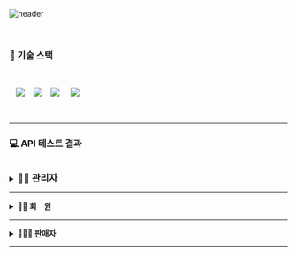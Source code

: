 ![header](https://capsule-render.vercel.app/api?type=Waving&color=F7BE81&height=250&section=header&text=👕LONUA👕&desc=All%20For%20Individual%20Customized%20Fashion&descSize=20&descAlign=50&descAlignY=70&fontSize=100&animation=fadeIn&fontColor=B404AE)


<br>

### 📌 기술 스택

<br>

&nbsp;&nbsp;&nbsp;<img src="https://img.shields.io/badge/Spring Boot-6DB33F?style=flat&logo=springBoot&logoColor=white&color=green"/></a></a>
&nbsp;&nbsp;&nbsp;<img src="https://img.shields.io/badge/Spring Security-6DB33F?style=flat&logo=springsecurity&logoColor=white&color=darkgreen"/></a></a>
&nbsp;&nbsp;&nbsp;<img src="https://img.shields.io/badge/Amazon AWS-232F3E?style=flat&logo=AmazonAWS&logoColor=black&color=orange"/></a></a>
&nbsp;&nbsp;&nbsp;&nbsp;<img src="https://img.shields.io/badge/Amazon S3-569A31?style=flat&logo=Amazon S3&logoColor=white&color=red"/></a></a>

<br>

---

### 💻 API 테스트 결과

<br>

<details><br>
<summary><b span style="font-size: larger;">🧑‍💻 관리자</b></summary>
    <div>
         <details>
         <summary><b>REQ-0001. 브랜드 등록</b></summary>
         <br>
         <p><b>➡ 관리자가 [ 브랜드명, 브랜드 소개, 브랜드 이미지, 브랜드 스타일, 사업자 주소, 전화번호, 사업자 등록번호, 은행 계좌 번호,<br>
&nbsp;&nbsp;&nbsp;　전화번호, 환불 주소, 환불 비용, 환불 택배사 ] 를 입력하여 브랜드를 등록한다.</b></p><br>
         <p><img src="https://github.com/beyond-sw-camp/be02-2nd-developer_passion-fashion/assets/148875644/2cf3060d-106d-4c19-94ab-62586f6f164a"/></p>
         </details><br>
	 <details>
         <summary><b>REQ-0002. 브랜드 정보 수정</b></summary>
                  <br>
         <p><b>➡ 관리자가 브랜드에서 요청 시, 요청한 내용으로 브랜드 정보를 수정한다.</b></p><br>
         <p><img src="https://github.com/beyond-sw-camp/be02-2nd-developer_passion-fashion/assets/148875644/8c9bba8e-b0cc-4e2d-8839-a7f2854f7dc6"/></p>
         </details><br>
	 <details>
         <summary><b>REQ-0003. 브랜드 목록 조회</b></summary>
                  <br>
         <p><b>➡ 관리자가 등록된 브랜드의 목록을 조회한다.</b></p><br>
         <p><img src="https://github.com/beyond-sw-camp/be02-2nd-developer_passion-fashion/assets/148875644/f3f889f4-9400-4271-85b8-cfc6beddc9e0"/></p>
         </details><br>
	 <details>
         <summary><b>REQ-0004. 특정 브랜드 조회</b></summary>
                  <br>
         <p><b>➡ 관리자가 브랜드 IDX를 통해 특정 브랜드의 정보를 조회한다.</b></p><br>
         <p><img src="https://github.com/beyond-sw-camp/be02-2nd-developer_passion-fashion/assets/148875644/d138362e-fa5f-4e23-a044-44eb7278c97d"/></p>
         </details><br>
	 <details>
         <summary><b>REQ-0005. 회원 리스트 조회</b></summary>
                  <br>
         <p><b>➡ 관리자가 전체 회원의 목록을 조회한다.</b></p><br>
         <p><img src="https://github.com/hyungdoyou/LONUA_Project/assets/148875644/c25eb7e4-e46c-4baf-b76d-93e68819c4c6"/></p>
         </details><br>
	 <details>
         <summary><b>REQ-0006. 특정 회원 조회</b></summary>
                  <br>
         <p><b>➡ 관리자가 특정 회원의 정보를 조회한다.</b></p><br>
         <p><img src="https://github.com/beyond-sw-camp/be02-2nd-developer_passion-fashion/assets/148875644/38c86551-dbfb-4072-b1a1-212663811326"/></p>
         </details><br>
	 <details>
         <summary><b>REQ-0007. 회원 정보 삭제</b></summary>
                  <br>
         <p><b>➡ 관리자가 회원 IDX를 선택하여 탈퇴한 회원의 정보를 삭제한다.</b></p><br>
         <p><img src="https://github.com/beyond-sw-camp/be02-2nd-developer_passion-fashion/assets/148875644/9698e56f-029b-4a96-8663-c71e6015f3b4"/></p>
         </details><br>				 
	 <details>
         <summary><b>REQ-0008. 브랜드 삭제</b></summary>
                  <br>
         <p><b>➡ 관리자가 브랜드 IDX를 통해 브랜드를 삭제한다.</b></p><br>
         <p><img src="https://github.com/beyond-sw-camp/be02-2nd-developer_passion-fashion/assets/148875644/f0b6249c-fd75-46fa-974b-58e8ffbc6271"/></p>
         </details><br>
	 <details>
         <summary><b>REQ-0009. 회원 등급 등록</b></summary>
                  <br>
         <p><b>➡ 관리자가 [ 회원 등급 이름, 할인율 ] 을 입력하여 회원 등급을 등록한다.</b></p><br>
         <p><img src="https://github.com/beyond-sw-camp/be02-2nd-developer_passion-fashion/assets/148875644/d75aac73-0fee-48c3-b4bd-50a846e976f1"/></p>
         </details><br>
	 <details>
         <summary><b>REQ-0010. 회원 등급 전체 조회</b></summary>
                  <br>
         <p><b>➡ 관리자가 등록된 회원 등급의 전체 목록을 조회한다.</b></p><br>
         <p><img src="https://github.com/beyond-sw-camp/be02-2nd-developer_passion-fashion/assets/148875644/ebd3dc63-bc2c-4666-ad03-64b0607b0dc2"/></p>
         </details><br>
	 <details>
         <summary><b>REQ-0011. 회원 등급 수정</b></summary>
                  <br>
         <p><b>➡ 관리자가 [ 회원등급 IDX, 회원 등급 이름, 할인율 ] 을 입력하여 회원 등급을 수정한다.</b></p><br>
         <p><img src="https://github.com/beyond-sw-camp/be02-2nd-developer_passion-fashion/assets/148875644/ff384579-2e1e-44dd-a93c-880e5ee9699d"/></p>
         </details><br>
	 <details>
         <summary><b>REQ-0012. 쿠폰 등록</b></summary>
                  <br>
         <p><b>➡ 관리자가 [ 회원 IDX, 쿠폰 이름, 쿠폰 할인율 ] 을 입력하여 쿠폰을 부여한다.</b></p><br>
         <p><img src="https://github.com/beyond-sw-camp/be02-2nd-developer_passion-fashion/assets/148875644/1382100a-bccb-4b3c-824b-f8353d88d9b9"/></p>
         </details><br>
	 <details>
         <summary><b>REQ-0013. 쿠폰 삭제</b></summary>
                  <br>
         <p><b>➡ 관리자가 [ 쿠폰 IDX ] 를 입력하여 쿠폰을 삭제한다.</b></p><br>
         <p><img src="https://github.com/beyond-sw-camp/be02-2nd-developer_passion-fashion/assets/148875644/0b14905a-0fdf-4355-a8ae-31dbed5a24c6"/></p>
         </details><br>
	 <details>
         <summary><b>REQ-0014. 카테고리 등록</b></summary>
                  <br>
         <p><b>➡ 관리자가 [ 카테고리 이름 ] 을 입력하여 카테고리를 등록한다.</b></p><br>
         <p><img src="https://github.com/beyond-sw-camp/be02-2nd-developer_passion-fashion/assets/148875644/c6788b55-f8b3-436b-a323-4817a57fe4f3"/></p>
         </details><br>
	 <details>
         <summary><b>REQ-0015. 카테고리 수정</b></summary>
                  <br>
         <p><b>➡ 관리자가 [ 카테고리 IDX, 카테고리 이름 ] 을 입력하여 카테고리를 수정한다.</b></p><br>
         <p><img src="https://github.com/beyond-sw-camp/be02-2nd-developer_passion-fashion/assets/148875644/909d47bd-4a7a-4ca0-a56a-40de68709a1d"/></p>
         </details><br>
	 <details>
         <summary><b>REQ-0016. 카테고리 삭제</b></summary>
                  <br>
         <p><b>➡ 관리자가 [ 카테고리 IDX ] 를 입력하여 등록된 카테고리를 삭제한다.</b></p><br>
         <p><img src="https://github.com/beyond-sw-camp/be02-2nd-developer_passion-fashion/assets/148875644/84b87917-a7a5-4650-80a8-7ca6141294a9"/></p>
         </details><br>
	 <details>
         <summary><b>REQ-0017. 스타일 등록</b></summary>
                  <br>
         <p><b>➡ 관리자가 [ 스타일 유형 ] 을 입력하여 스타일을 등록한다.</b></p><br>
         <p><img src="https://github.com/beyond-sw-camp/be02-2nd-developer_passion-fashion/assets/148875644/a62475ce-ff98-462e-aa47-54fd91160bcc"/></p>
         </details><br>
	 <details>
         <summary><b>REQ-0018. 스타일 수정</b></summary>
                  <br>
         <p><b>➡ 관리자가 [ 스타일 IDX, 스타일 유형 ] 을 입력하여 스타일을 수정한다.</b></p><br>
         <p><img src="https://github.com/beyond-sw-camp/be02-2nd-developer_passion-fashion/assets/148875644/f96b1760-8d88-453f-9af1-cba1512b2149"/></p>
         </details><br>
	 <details>
         <summary><b>REQ-0019. 스타일 삭제</b></summary>
                  <br>
         <p><b>➡ 관리자가 [ 스타일 IDX ] 를 입력하여 스타일을 삭제한다.</b></p><br>
         <p><img src="https://github.com/beyond-sw-camp/be02-2nd-developer_passion-fashion/assets/148875644/0c40349e-84b1-4af6-8ddf-489dda543aad"/></p>
         </details><br>
	 <details>
         <summary><b>REQ-0020. 스타일 목록 조회</b></summary>
                  <br>
         <p><b>➡ 관리자가 등록되어있는 전체 스타일 목록을 조회한다.</b></p><br>
         <p><img src="https://github.com/beyond-sw-camp/be02-2nd-developer_passion-fashion/assets/148875644/bc716b28-cb68-4f79-ae2e-1cf0993aea52"/></p>
         </details><br>
    </div>
</details>

---

<details>
<summary><b>🫅🏻 회&nbsp;&nbsp;&nbsp;&nbsp;원</b></summary><br>
    <div>
         <details>
         <summary><b>REQ-0021. 회원 가입</b></summary>
                  <br>
         <p><b>➡ 회원이 회원 정보 [ 이메일, 패스워드, 이름, 생년월일, 성별, 전화번호, 집주소, 선호 스타일, 상체 유형, 하체 유형 ] 를<br>
 &nbsp;&nbsp;&nbsp;　입력하여 회원 가입을 진행한다.</b></p><br>
         <p><img src="https://github.com/beyond-sw-camp/be02-2nd-developer_passion-fashion/assets/148875644/8e207210-f31a-4a89-9d3b-0df528299055"/></p>
         </details><br>
	 <details>
         <summary><b>REQ-0022. 본인의 회원 정보 조회</b></summary>
                  <br>
         <p><b>➡ 회원이 로그인한 기록을 통해 본인의 회원 정보를 조회한다.</b></p><br>
         <p><img src="https://github.com/beyond-sw-camp/be02-2nd-developer_passion-fashion/assets/148875644/5c1919b7-bbfd-4e95-9f9d-cf3fc4a7bd73"/></p>
         </details><br>
	 <details>
         <summary><b>REQ-0023. 본인의 회원 정보 수정</b></summary>
                  <br>
         <p><b>➡ 회원이 수정하고 싶은 내용 [ 집 주소, 전화번호, 선호 스타일, 상/하체 유형 등 ] 을 입력하여 본인의 회원 정보를 수정한다.</b></p><br>
         <p><img src="https://github.com/beyond-sw-camp/be02-2nd-developer_passion-fashion/assets/148875644/bf54c5e2-36fc-410b-afdd-f7017103ab1f"/></p>
         </details><br>
	 <details>
         <summary><b>REQ-0024. 회원 탈퇴</b></summary>
                  <br>
         <p><b>➡ 회원이 회원 IDX를 통해 회원 탈퇴를 진행한다.</b></p><br>
         <p><img src="https://github.com/beyond-sw-camp/be02-2nd-developer_passion-fashion/assets/148875644/78b2ac42-c6d5-4dab-81da-57576b3fde0a"/></p>
         </details><br>
	 <details>
         <summary><b>REQ-0025. 일반 로그인</b></summary>
                  <br>
         <p><b>➡ 회원이 [ 이메일, 패스워드 ] 를 입력하여 로그인을 시도한다.</b></p><br>
         <p><img src="https://github.com/beyond-sw-camp/be02-2nd-developer_passion-fashion/assets/148875644/eaf0e902-9fbf-4964-8bc4-9b094b6ed06d"/></p>
         </details><br>
	 <details>
         <summary><b>REQ-0026. 카카오 로그인</b></summary>
                  <br>
         <p><b>➡ 회원이 카카오를 통해 로그인 및 서비스를 이용한다.</b></p><br>
         <p><img src="https://github.com/beyond-sw-camp/be02-2nd-developer_passion-fashion/assets/148875644/9369c157-ed31-4671-84a0-2d9f0e93835a"/></p>
         </details><br>
	 <details>
         <summary><b>REQ-0027. 이메일 인증</b></summary>
                  <br>
         <p><b>➡ 회원이 메일함으로 온 이메일을 클릭하여 이메일 인증을 진행한다.</b></p><br>
         <p><img src="https://github.com/beyond-sw-camp/be02-2nd-developer_passion-fashion/assets/148875644/ff3ff83b-a280-4a80-adc0-4185e26505d5"/></p>
         </details><br>
	 <details>
         <summary><b>REQ-0028. 쿠폰 모두 조회</b></summary>
                  <br>
         <p><b>➡ 작성 중</b></p><br>
         <p><img src="https://github.com/beyond-sw-camp/be02-2nd-developer_passion-fashion/assets/148875644/f4fe88f8-4ac7-4450-9d7e-4dc812ff974a"/></p>
         </details><br>
	 <details>
         <summary><b>REQ-0029. 상품 목록 조회</b></summary>
                  <br>
         <p><b>➡ 회원이 페이지 별 상품 목록을 조회한다.</b></p><br>
         <p><img src="https://github.com/beyond-sw-camp/be02-2nd-developer_passion-fashion/assets/148875644/8f23e7f9-32d6-422d-a9e0-0982327c65a5"/></p>
         </details><br>
	 <details>
         <summary><b>REQ-0030. 특정 상품 세부정보 조회</b></summary>
                  <br>
         <p><b>➡ 회원이 상품을 클릭하여 상품의 세부 정보를 조회한다.</b></p><br>
         <p><img src="https://github.com/beyond-sw-camp/be02-2nd-developer_passion-fashion/assets/148875644/7483a0b0-19db-47d7-ac79-7a3fc7bab7d6"/></p>
         </details><br>
	 <details>
         <summary><b>REQ-0031. 카테고리별 상품 목록 조회</b></summary>
                  <br>
         <p><b>➡ 회원이 원하는 카테고리를 클릭하여 카테고리에 해당하는 상품의 목록을 조회한다.</b></p><br>
         <p><img src="https://github.com/beyond-sw-camp/be02-2nd-developer_passion-fashion/assets/148875644/4c8ba1c1-15df-44a3-8648-61876b7cb049"/></p>
         </details><br>
	 <details>
         <summary><b>REQ-0032. 본인의 상/하체 유형과 동일한 사용자가 많이 구매한 상품 목록 조회</b></summary>
                  <br>
         <p><b>➡ 회원이 자신의 상/하체 유형과 동일한 회원이 많이 구매한 상품 순으로 상품 목록을 조회한다.</b></p><br>
         <p><img src="https://github.com/beyond-sw-camp/be02-2nd-developer_passion-fashion/assets/148875644/e73639cc-eb23-435d-8438-c72322220dec"/></p>
         </details><br>
	 <details>
         <summary><b>REQ-0033. 상품 주문 및 결제</b></summary>
                  <br>
         <p><b>➡ 회원이 원하는 상품을 주문한다.</b></p><br>
         <p><img src="https://github.com/beyond-sw-camp/be02-2nd-developer_passion-fashion/assets/148875644/dce38ef7-4630-4fbc-b0e4-fff441deab8c"/></p>
         </details><br>
	 <details>
         <summary><b>REQ-0034. 전체 주문 내역 조회</b></summary>
                  <br>
         <p><b>➡ 회원이 주문한 상품의 전체 목록을 조회한다.</b></p><br>
         <p><img src="https://github.com/beyond-sw-camp/be02-2nd-developer_passion-fashion/assets/148875644/4b07b404-0418-42d0-9028-2067a2035e1e"/></p>
         </details><br>
	 <details>
         <summary><b>REQ-0035. 특정 주문 내역 조회</b></summary>
                  <br>
         <p><b>➡ 회원이 주문한 특정 주문 내역의 세부정보를 조회한다.</b></p><br>
         <p><img src="https://github.com/beyond-sw-camp/be02-2nd-developer_passion-fashion/assets/148875644/3c3f3809-a51e-41d1-a0d4-bbf8ff77ee28"/></p>
         </details><br>
	 <details>
         <summary><b>REQ-0036. 주문 취소</b></summary>
                  <br>
         <p><b>➡ 회원이 상품이 배송되기 전이라면 주문을 취소한다.</b></p><br>
         <p><img src="https://github.com/beyond-sw-camp/be02-2nd-developer_passion-fashion/assets/148875644/499dfdb7-67d6-4bef-98b4-1c62218935bf"/></p>
         </details><br>
	 <details>
         <summary><b>REQ-0037. 상품에 대한 좋아요 표시</b></summary>
                  <br>
         <p><b>➡ 회원이 상품 IDX를 입력 하여 "좋아요" 를 누른다.</b></p><br>
         <p><img src="https://github.com/beyond-sw-camp/be02-2nd-developer_passion-fashion/assets/148875644/7d0ba8c2-da20-4391-8cee-615e6b737f7d"/></p>
         </details><br>
	 <details>
         <summary><b>REQ-0038. 좋아요 표시한 상품 목록 전체 조회</b></summary>
                  <br>
         <p><b>➡ 회원이 본인이 좋아요를 표시한 상품 목록 전체를 조회한다.</b></p><br>
         <p><img src="https://github.com/beyond-sw-camp/be02-2nd-developer_passion-fashion/assets/148875644/d2e1d323-53c9-4744-889e-7b0a03691320"/></p>
         </details><br>
	 <details>
         <summary><b>REQ-0039. 좋아요 취소</b></summary>
                  <br>
         <p><b>➡ 회원이 상품 IDX 와 좋아요 IDX 를 입력 하여 "좋아요" 누른 것을 취소한다.</b></p><br>
         <p><img src="https://github.com/beyond-sw-camp/be02-2nd-developer_passion-fashion/assets/148875644/ceb94efd-3894-419d-b7f3-320fe71cdaa1"/></p>
         </details><br>
	 <details>
         <summary><b>REQ-0040. 장바구니에 상품 등록</b></summary>
                  <br>
         <p><b>➡ 회원이 장바구니에 상품 IDX 와 회원 IDX 를 입력 하여 장바구니에 상품을 등록한다.</b></p><br>
         <p><img src="https://github.com/beyond-sw-camp/be02-2nd-developer_passion-fashion/assets/148875644/0d61adbd-f228-4293-8742-563c6722612b"/></p>
         </details><br>
	 <details>
         <summary><b>REQ-0041. 장바구니에 담긴 상품 목록 전체 조회</b></summary>
                  <br>
         <p><b>➡ 회원이 회원 IDX 를 입력 하여 장바구니에 담긴 상품 목록 전체를 조회한다.</b></p><br>
         <p><img src="https://github.com/beyond-sw-camp/be02-2nd-developer_passion-fashion/assets/148875644/9ee20345-1b15-47d0-b9ab-f6ebacb6e4e2"/></p>
         </details><br>
	 <details>
         <summary><b>REQ-0042. 장바구니에 담긴 상품 1개 삭제</b></summary>
                  <br>
         <p><b>➡ 회원이 장바구니 IDX 를 입력 하여 장바구니에 담긴 상품 1개를 삭제한다.</b></p><br>
         <p><img src="https://github.com/beyond-sw-camp/be02-2nd-developer_passion-fashion/assets/148875644/e994d3d7-0188-4e69-b501-b633cdcec0ec"/></p>
         </details><br>
	 <details>
         <summary><b>REQ-0043. 장바구니에 담긴 상품 전체 삭제</b></summary>
                  <br>
         <p><b>➡ 회원이 회원 IDX 를 입력 하여 장바구니에 담긴 상품 전체를 삭제한다.</b></p><br>
         <p><img src="https://github.com/beyond-sw-camp/be02-2nd-developer_passion-fashion/assets/148875644/840f21d5-cb2d-4738-9b68-73879e829a47"/></p>
         </details><br>
	 <details>
         <summary><b>REQ-0044. 구매한 상품 리뷰 작성</b></summary>
                  <br>
         <p><b>➡ 회원이 [ 리뷰 내용, 리뷰 사진, 별점 ] 을 입력 하여 리뷰를 작성한다.</b></p><br>
         <p><img src="https://github.com/beyond-sw-camp/be02-2nd-developer_passion-fashion/assets/148875644/9e385688-9038-4de6-aa15-b13a4199098f"/></p>
         </details><br>
	 <details>
         <summary><b>REQ-0045. 등록한 리뷰 수정</b></summary>
                  <br>
         <p><b>➡ 회원이 등록했던 리뷰의 내용을 수정한다.</b></p><br>
         <p><img src="https://github.com/beyond-sw-camp/be02-2nd-developer_passion-fashion/assets/148875644/f17d734e-74ae-4520-b3f5-796e87bf6dcb"/></p>
         </details><br>
	 <details>
         <summary><b>REQ-0046. 등록한 리뷰 삭제</b></summary>
                  <br>
         <p><b>➡ 회원이 리뷰 IDX 를 입력 하여 등록한 리뷰를 삭제한다.</b></p><br>
         <p><img src="https://github.com/beyond-sw-camp/be02-2nd-developer_passion-fashion/assets/148875644/8dd77a20-143a-4b2e-8b83-cff6bc7ef0a3"/></p>
         </details><br>
	 <details>
         <summary><b>REQ-0047. 특정 상품 조회 시 해당 상품의 전체 리뷰 조회</b></summary>
                  <br>
         <p><b>➡ 회원이 특정 상품 정보 조회 시 해당 상품의 전체 리뷰를 조회한다.</b></p><br>
         <p><img src="https://github.com/beyond-sw-camp/be02-2nd-developer_passion-fashion/assets/148875644/eef3f613-d039-4f5e-9b80-2bd09bd1510d"/></p>
         </details><br>
	 <details>
         <summary><b>REQ-0048. 구매한 상품의 리뷰를 조회</b></summary>
                  <br>
         <p><b>➡ 회원이 리뷰 IDX 를 입력 하여 구매한 상품의 리뷰를 조회한다.</b></p><br>
         <p><img src="https://github.com/beyond-sw-camp/be02-2nd-developer_passion-fashion/assets/148875644/0185b009-6780-4007-80a4-cb6a78fcd9bb"/></p>
         </details><br>
	 <details>
         <summary><b>REQ-0049. 질문 등록</b></summary>
                  <br>
         <p><b>➡ 회원이 [ 상품 IDX, 질문 유형, 질문 제목, 질문 내용 ] 을 입력 하여 질문을 등록한다.</b></p><br>
         <p><img src="https://github.com/beyond-sw-camp/be02-2nd-developer_passion-fashion/assets/148875644/3663501a-3dcb-4973-876f-a0bcb09209ee"/></p>
         </details><br>
	 <details>
         <summary><b>REQ-0050. 질문한 목록 전체 조회</b></summary>
                  <br>
         <p><b>➡ 회원이 회원 IDX 와 페이지 번호를 입력 하여 질문한 목록 전체를 조회한다.</b></p><br>
         <p><img src="https://github.com/beyond-sw-camp/be02-2nd-developer_passion-fashion/assets/148875644/f9d05089-d020-4b3d-ade5-c88fa419dc43"/></p>
         </details><br>
	 <details>
         <summary><b>REQ-0051. 질문 수정</b></summary>
                  <br>
         <p><b>➡ 회원이 등록했던 질문의 내용을 수정한다.</b></p><br>
         <p><img src="https://github.com/beyond-sw-camp/be02-2nd-developer_passion-fashion/assets/148875644/51744955-61a0-468a-902d-9934af39ebd6"/></p>
         </details><br>
	 <details>
         <summary><b>REQ-0052. 질문 삭제</b></summary>
                  <br>
         <p><b>➡ 회원이 회원 IDX를 입력 하여 등록 했던 질문을 삭제한다.</b></p><br>
         <p><img src="https://github.com/beyond-sw-camp/be02-2nd-developer_passion-fashion/assets/148875644/3c741e86-bd0f-4db8-bfad-849075269787"/></p>
         </details><br>
    </div>
</details>

---

<details>
<summary><b>🤵🏻‍♂️ 판매자</b></summary><br>
    <div>
         <details>
         <summary><b>REQ-0053. 질문에 대한 답변 등록</b></summary>
                  <br>
         <p><b>➡ 판매자가 [ 브랜드 IDX, 질문 IDX, 답변 내용 ] 을 입력하여 질문에 대한 답변을 등록한다.</b></p><br>
         <p><img src="https://github.com/beyond-sw-camp/be02-2nd-developer_passion-fashion/assets/148875644/c09ddb98-3727-49ad-b55b-9ca403c52232"/></p>
         </details><br>
	 <details>
         <summary><b>REQ-0054. 답변 목록 조회</b></summary>
                  <br>
         <p><b>➡ 판매자가 본인이 작성한 답변의 전체 목록을 조회한다.</b></p><br>
         <p><img src="https://github.com/beyond-sw-camp/be02-2nd-developer_passion-fashion/assets/148875644/ee048f52-64b9-48d2-8120-739c1a444026"/></p>
         </details><br>
	 <details>
         <summary><b>REQ-0055. 답변 수정</b></summary>
                  <br>
         <p><b>➡ 판매자가 [ 답변 IDX, 답변 내용 ] 을 입력하여 답변을 수정한다.</b></p><br>
         <p><img src="https://github.com/beyond-sw-camp/be02-2nd-developer_passion-fashion/assets/148875644/d0519bcc-1e36-41c3-ba66-b2a3339104c5"/></p>
         </details><br>
	 <details>
         <summary><b>REQ-0056. 지점 등록</b></summary>
                  <br>
         <p><b>➡ 판매자가 [ 브랜드 IDX, 지점명, 지점 주소 ] 를 입력하여 전국에 있는 본인 브랜드의 지점을 등록한다.</b></p><br>
         <p><img src="https://github.com/beyond-sw-camp/be02-2nd-developer_passion-fashion/assets/148875644/f05e9401-4beb-4f68-837b-a216ecc08721"/></p>
         </details><br>
	 <details>
         <summary><b>REQ-0057. 지점 전체 조회</b></summary>
                  <br>
         <p><b>➡ 판매자가 등록한 지점의 전체 목록을 조회한다.</b></p><br>
         <p><img src="https://github.com/beyond-sw-camp/be02-2nd-developer_passion-fashion/assets/148875644/c1ef061f-c1a7-4693-a5ae-a73aca2745f9"/></p>
         </details><br>
	 <details>
         <summary><b>REQ-0058. 지점명 단일 조회</b></summary>
                  <br>
         <p><b>➡ 판매자가 등록한 지점 중 특정 지점을 조회한다.</b></p><br>
         <p><img src="https://github.com/beyond-sw-camp/be02-2nd-developer_passion-fashion/assets/148875644/d534f4d1-80ac-49e0-878c-077aae64bcdc"/></p>
         </details><br>
	 <details>
         <summary><b>REQ-0059. 지점 수정</b></summary>
                  <br>
         <p><b>➡ 판매자가 [ 지점 IDX, 지점명, 지점 주소 ] 를 입력하여 등록한 지점을 수정한다.</b></p><br>
         <p><img src="https://github.com/beyond-sw-camp/be02-2nd-developer_passion-fashion/assets/148875644/626a19b8-558a-4670-a7fa-77f2aea14bba"/></p>
         </details><br>
	 <details>
         <summary><b>REQ-0060. 지점 삭제</b></summary>
                  <br>
         <p><b>➡ 판매자가 [ 지점 IDX ] 를 입력하여 등록한 지점을 삭제한다.</b></p><br>
         <p><img src="https://github.com/beyond-sw-camp/be02-2nd-developer_passion-fashion/assets/148875644/ca8efbbb-9cfb-4326-b110-45224dd06d83"/></p>
         </details><br>
	 <details>
         <summary><b>REQ-0061. 판매 상품 등록</b></summary>
                  <br>
         <p><b>➡ 브랜드(판매자)가 [ 브랜드 IDX, 카테고리 IDX, 스타일 IDX, 상품명, 상품수량, 가격, 상의 및 하의에 대한 치수, 상품 이미지<br>
&nbsp;&nbsp;&nbsp;　및 상품 설명 이미지 ] 를 입력하여 판매 상품을 등록한다.</b></p><br>
         <p><img src="https://github.com/beyond-sw-camp/be02-2nd-developer_passion-fashion/assets/148875644/6b96ef90-fac1-4128-88f1-6c93178bd69c"/></p>
         </details><br>
	 <details>
         <summary><b>REQ-0062. 등록 상품 정보 수정</b></summary>
                  <br>
         <p><b>➡ 브랜드(판매자)가 수정하고 싶은 내용을 입력하여 등록한 상품 정보를 수정한다.</b></p><br>
         <p><img src="https://github.com/beyond-sw-camp/be02-2nd-developer_passion-fashion/assets/148875644/ce3b8524-cecf-4217-9e4d-d6b65d5d2610"/></p>
         </details><br>
	 <details>
         <summary><b>REQ-0063. 등록 상품 목록 조회</b></summary>
                  <br>
         <p><b>➡ 판매자가 등록한 상품의 전체 목록을 조회한다.</b></p><br>
         <p><img src="https://github.com/beyond-sw-camp/be02-2nd-developer_passion-fashion/assets/148875644/2b232a39-6c59-466a-9d0a-13456358af82"/></p>
         </details><br>
	 <details>
         <summary><b>REQ-0064. 등록 상품 삭제</b></summary>
                  <br>
         <p><b>➡ 브랜드(판매자)가 등록한 상품을 삭제한다.</b></p><br>
         <p><img src="https://github.com/beyond-sw-camp/be02-2nd-developer_passion-fashion/assets/148875644/35b3ecdc-8393-4d97-89a2-e72762a53b50"/></p>
         </details><br>
	 <details>
         <summary><b>REQ-0065. 주문 받은 상품의 상태 수정</b></summary>
                  <br>
         <p><b>➡ 브랜드(판매자)가 주문 상태를 수정한다. ( 주문 접수 / 배송 전 / 배송 중 / 배송 완료 ) / 택배사 정보를 통해 자동<br>
&nbsp;&nbsp;&nbsp;　반영여부 확인 필요</b></p><br>
         <p><img src="https://github.com/beyond-sw-camp/be02-2nd-developer_passion-fashion/assets/148875644/b50fda48-d1fe-4c5a-9f38-b06805fc545a"/></p>
         </details><br>
    </div>
</details>

---
